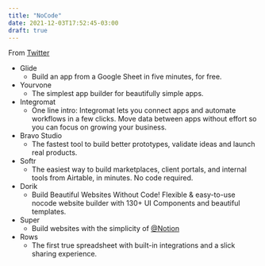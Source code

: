 ```yaml
---
title: "NoCode"
date: 2021-12-03T17:52:45-03:00
draft: true
---
```


From [Twitter](https://twitter.com/thisiskp_/status/1407736662549880834)

- Glide  
  - Build an app from a Google Sheet in five minutes, for free.
- Yourvone
  - The simplest app builder for beautifully simple apps.
- Integromat
  - One line intro: Integromat lets you connect apps and automate workflows in a few clicks. Move data between apps without effort so you can focus on growing your business.
- Bravo Studio
  - The fastest tool to build better prototypes, validate ideas and launch real products.
- Softr
  - The easiest way to build marketplaces, client portals, and internal tools from Airtable, in minutes. No code required.
- Dorik
  - Build Beautiful Websites Without Code! Flexible & easy-to-use nocode website builder with 130+ UI Components and beautiful templates.
- Super
  - Build websites with the simplicity of [@Notion](https://twitter.com/notion)
- Rows
  - The first true spreadsheet with built-in integrations and a slick sharing experience.  

